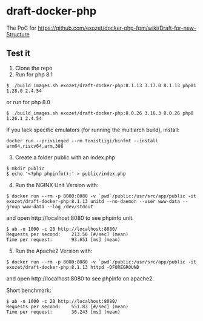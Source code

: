 # draft-docker-php

The PoC for https://github.com/exozet/docker-php-fpm/wiki/Draft-for-new-Structure

## Test it

1. Clone the repo
2. Run for php 8.1

```shell
$ ./build_images.sh exozet/draft-docker-php:8.1.13 3.17.0 8.1.13 php81 1.28.0 2.4.54
```

or run for php 8.0

````shell
$ ./build_images.sh exozet/draft-docker-php:8.0.26 3.16.3 8.0.26 php8 1.26.1 2.4.54
````

If you lack specific emulators (for running the multiarch build), install:

```shell
docker run --privileged --rm tonistiigi/binfmt --install arm64,riscv64,arm,386
```

3. Create a folder public with an index.php

```shell
$ mkdir public
$ echo '<?php phpinfo();' > public/index.php
```

4. Run the NGINX Unit Version with:

```shell
$ docker run --rm -p 8080:8080 -v `pwd`/public:/usr/src/app/public -it  exozet/draft-docker-php:8.1.13 unitd --no-daemon --user www-data --group www-data --log /dev/stdout
```

and open http://localhost:8080 to see phpinfo unit.

```shell
$ ab -n 1000 -c 20 http://localhost:8080/
Requests per second:    213.56 [#/sec] (mean)
Time per request:       93.651 [ms] (mean)
```

5. Run the Apache2 Version with:

```shell
$ docker run --rm -p 8080:8080 -v `pwd`/public:/usr/src/app/public -it  exozet/draft-docker-php:8.1.13 httpd -DFOREGROUND
```

and open http://localhost:8080 to see phpinfo on apache2.

Short benchmark:

```shell
$ ab -n 1000 -c 20 http://localhost:8080/
Requests per second:    551.83 [#/sec] (mean)
Time per request:       36.243 [ms] (mean)
```